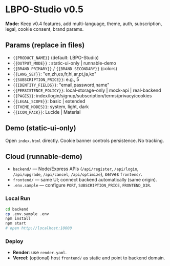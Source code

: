 # LBPO-Studio v0.5

**Mode:** Keep v0.4 features, add multi-language, theme, auth, subscription, legal, cookie consent, brand params.

## Params (replace in files)
- `{{PRODUCT_NAME}}` (default: LBPO-Studio)
- `{{OUTPUT_MODE}}` : static-ui-only | runnable-demo
- `{{BRAND_PRIMARY}}` / `{{BRAND_SECONDARY}}` (colors)
- `{{LANG_SET}}`: "en,zh,es,fr,hi,ar,pt,ja,ko"
- `{{SUBSCRIPTION_PRICE}}`: e.g., 5
- `{{IDENTITY_FIELDS}}`: "email,password,name"
- `{{PERSISTENCE_POLICY}}`: local-storage-only | mock-api | real-backend
- `{{PAGES}}`: index/login/signup/subscription/terms/privacy/cookies
- `{{LEGAL_SCOPE}}`: basic | extended
- `{{THEME_MODES}}`: system, light, dark
- `{{ICON_PACK}}`: Lucide | Material

## Demo (static-ui-only)
Open `index.html` directly. Cookie banner controls persistence. No tracking.

## Cloud (runnable-demo)
- `backend/` — Node/Express APIs (`/api/register`, `/api/login`, `/api/upgrade`, `/api/cancel`, `/api/optimize`), serves `frontend/`.
- `frontend/` — same UI; connect backend automatically (same origin).
- `.env.sample` — configure `PORT`, `SUBSCRIPTION_PRICE`, `FRONTEND_DIR`.

### Local Run
```bash
cd backend
cp .env.sample .env
npm install
npm start
# open http://localhost:10000
```

### Deploy
- **Render**: use `render.yaml`.
- **Vercel**: (optional) host `frontend/` as static and point to backend domain.

